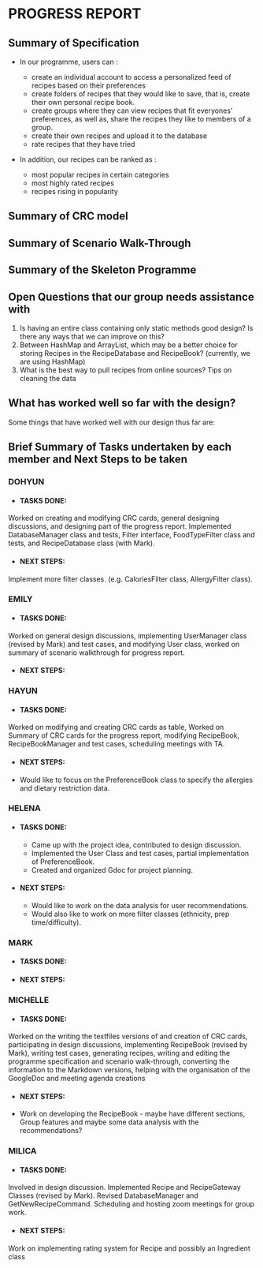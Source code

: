 # PROGRESS REPORT

## Summary of Specification

* In our programme, users can :
  * create an individual account to access a personalized feed of recipes based on their preferences
  * create folders of recipes that they would like to save, that is, create their own personal recipe book.
  * create groups where they can view recipes that fit everyones' preferences, as well as, share the recipes they like to members of a group.
  * create their own recipes and upload it to the database
  * rate recipes that they have tried 

* In addition, our recipes can be ranked as :
    * most popular recipes in certain categories
    * most highly rated recipes
    * recipes rising in popularity

## Summary of CRC model

## Summary of Scenario Walk-Through

## Summary of the Skeleton Programme

## Open Questions that our group needs assistance with
1) Is having an entire class containing only static methods good design? Is there any ways that we can improve on this?
2) Between HashMap and ArrayList, which may be a better choice for storing Recipes in the RecipeDatabase and RecipeBook? (currently, we are using HashMap)
3) What is the best way to pull recipes from online sources? Tips on cleaning the data 

## What has worked well so far with the design?

Some things that have worked well with our design thus far are:


## Brief Summary of Tasks undertaken by each member and Next Steps to be taken

### DOHYUN

* #### TASKS DONE: 
Worked on creating and modifying CRC cards, general designing discussions, and designing part of the progress report. Implemented DatabaseManager class and tests, Filter interface, FoodTypeFilter class and tests, and RecipeDatabase class (with Mark).

* #### NEXT STEPS:
Implement more filter classes. (e.g. CaloriesFilter class, AllergyFilter class).

### EMILY

* #### TASKS DONE: 
Worked on general design discussions, implementing UserManager class (revised by Mark) and test cases, and modifying User class, worked on summary of scenario walkthrough for progress report.

* #### NEXT STEPS:

### HAYUN

* #### TASKS DONE: 
Worked on modifying and creating CRC cards as table, Worked on Summary of CRC cards for the progress report, modifying RecipeBook, RecipeBookManager and test cases, scheduling meetings with TA.

* #### NEXT STEPS:
* Would like to focus on the PreferenceBook class to specify the allergies and dietary restriction data.

### HELENA

* #### TASKS DONE: 
  * Came up with the project idea, contributed to design discussion.
  * Implemented the User Class and test cases, partial implementation of PreferenceBook.
  * Created and organized Gdoc for project planning.

* #### NEXT STEPS:
  * Would like to work on the data analysis for user recommendations.
  * Would also like to work on more filter classes (ethnicity, prep time/difficulty).

### MARK

* #### TASKS DONE: 
* #### NEXT STEPS:

### MICHELLE

* #### TASKS DONE: 
Worked on the writing the textfiles versions of and creation of CRC cards, participating in design discussions, implementing RecipeBook (revised by Mark), writing test cases, generating recipes, writing and editing the programme specification and scenario walk-through, converting the information to the Markdown versions, helping with the organisation of the GoogleDoc and meeting agenda creations

* #### NEXT STEPS: 
* Work on developing the RecipeBook - maybe have different sections, Group features and maybe some data analysis with the recommendations?


### MILICA

* #### TASKS DONE: 
Involved in design discussion. Implemented Recipe and RecipeGateway Classes (revised by Mark). Revised DatabaseManager and GetNewRecipeCommand. Scheduling and hosting zoom meetings for group work.



* #### NEXT STEPS:
Work on implementing rating system for Recipe and possibly an Ingredient class
